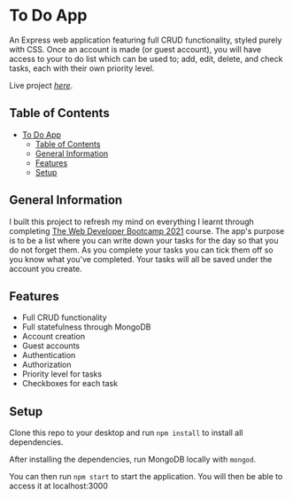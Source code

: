 # To Do App

An Express web application featuring full CRUD functionality, styled purely with CSS. Once an account is made (or guest account), you will have access to your to do list which can be used to; add, edit, delete, and check tasks, each with their own priority level.

Live project [_here_](https://to-do-app-willswats.herokuapp.com/).

## Table of Contents

- [To Do App](#to-do-app)
  - [Table of Contents](#table-of-contents)
  - [General Information](#general-information)
  - [Features](#features)
  - [Setup](#setup)

## General Information

I built this project to refresh my mind on everything I learnt through completing [The Web Developer Bootcamp 2021](https://www.udemy.com/course/the-web-developer-bootcamp) course. The app's purpose is to be a list where you can write down your tasks for the day so that you do not forget them. As you complete your tasks you can tick them off so you know what you've completed. Your tasks will all be saved under the account you create.

## Features

- Full CRUD functionality
- Full statefulness through MongoDB
- Account creation
- Guest accounts
- Authentication
- Authorization
- Priority level for tasks
- Checkboxes for each task

## Setup

Clone this repo to your desktop and run ```npm install``` to install all dependencies.

After installing the dependencies, run MongoDB locally with `mongod`.

You can then run ```npm start``` to start the application. You will then be able to access it at localhost:3000
